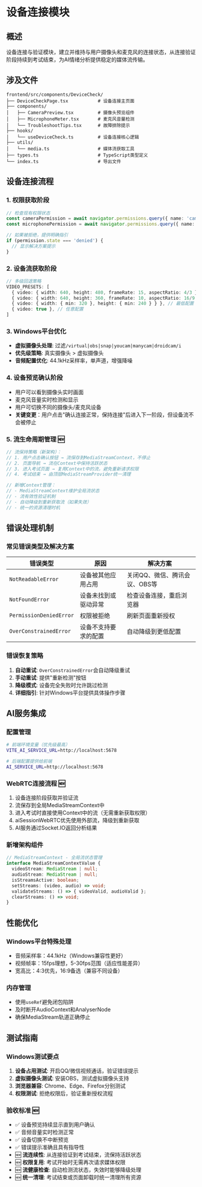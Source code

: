 # 设备连接模块

## 概述
设备连接与验证模块，建立并维持与用户摄像头和麦克风的连接状态，从连接验证阶段持续到考试结束，为AI情绪分析提供稳定的媒体流传输。

## 涉及文件
```
frontend/src/components/DeviceCheck/
├── DeviceCheckPage.tsx           # 设备连接主页面
├── components/
│   ├── CameraPreview.tsx         # 摄像头预览组件  
│   ├── MicrophoneMeter.tsx       # 麦克风音量检测
│   └── TroubleshootTips.tsx      # 故障排除提示
├── hooks/
│   └── useDeviceCheck.ts         # 设备连接核心逻辑
├── utils/
│   └── media.ts                  # 媒体流获取工具
├── types.ts                      # TypeScript类型定义
└── index.ts                      # 导出文件
```

## 设备连接流程

### 1. 权限获取阶段
```typescript
// 检查现有权限状态
const cameraPermission = await navigator.permissions.query({ name: 'camera' });
const microphonePermission = await navigator.permissions.query({ name: 'microphone' });

// 如果被拒绝，提供明确指引
if (permission.state === 'denied') {
  // 显示解决方案提示
}
```

### 2. 设备流获取阶段  
```typescript
// 多级回退策略
VIDEO_PRESETS: [
  { video: { width: 640, height: 480, frameRate: 15, aspectRatio: 4/3 } }, // 理想配置
  { video: { width: 640, height: 360, frameRate: 10, aspectRatio: 16/9 } }, // 降级配置
  { video: { width: { min: 320 }, height: { min: 240 } } }, // 最低配置
  { video: true }, // 任意配置
]
```

### 3. Windows平台优化
- **虚拟摄像头处理**: 过滤`/virtual|obs|snap|youcam|manycam|droidcam/i`
- **优先级策略**: 真实摄像头 > 虚拟摄像头  
- **音频配置优化**: 44.1kHz采样率，单声道，增强降噪

### 4. 设备预览确认阶段
- 用户可以看到摄像头实时画面
- 麦克风音量实时检测和显示
- 用户可切换不同的摄像头/麦克风设备
- **关键变更**：用户点击"确认连接正常，保持连接"后进入下一阶段，但设备流不会被停止

### 5. 流生命周期管理 🆕
```typescript
// 流保持策略（新架构）：
// 1. 用户点击确认按钮 → 流保存到MediaStreamContext，不停止
// 2. 页面导航 → 流在Context中保持活跃状态
// 3. 进入考试页面 → 复用Context中的流，避免重新请求权限
// 4. 考试结束 → 由顶层MediaStreamProvider统一清理

// 新增Context管理：
// - MediaStreamContext维护全局流状态
// - 流有效性验证机制
// - 自动降级到重新获取流（如果失效）
// - 统一的资源清理时机
```

## 错误处理机制

### 常见错误类型及解决方案

| 错误类型 | 原因 | 解决方案 |
|---------|------|----------|
| `NotReadableError` | 设备被其他应用占用 | 关闭QQ、微信、腾讯会议、OBS等 |
| `NotFoundError` | 设备未找到或驱动异常 | 检查设备连接，重启浏览器 |
| `PermissionDeniedError` | 权限被拒绝 | 刷新页面重新授权 |
| `OverConstrainedError` | 设备不支持要求的配置 | 自动降级到更低配置 |

### 错误恢复策略
1. **自动重试**: `OverConstrainedError`会自动降级重试
2. **手动重试**: 提供"重新检测"按钮
3. **降级模式**: 设备完全失败时允许跳过检测
4. **详细指引**: 针对Windows平台提供具体操作步骤

## AI服务集成

### 配置管理
```bash
# 前端环境变量（优先级最高）
VITE_AI_SERVICE_URL=http://localhost:5678

# 后端配置提供给前端
AI_SERVICE_URL=http://localhost:5678
```

### WebRTC连接流程 🆕 
1. 设备连接阶段获取并验证流
2. 流保存到全局MediaStreamContext中
3. 进入考试时直接使用Context中的流（无需重新获取权限）
4. aiSessionWebRTC优先使用外部流，降级到重新获取
5. AI服务通过Socket.IO返回分析结果

### 新增架构组件
```typescript
// MediaStreamContext - 全局流状态管理
interface MediaStreamContextValue {
  videoStream: MediaStream | null;
  audioStream: MediaStream | null;
  isStreamsActive: boolean;
  setStreams: (video, audio) => void;
  validateStreams: () => { videoValid, audioValid };
  clearStreams: () => void;
}
```

## 性能优化

### Windows平台特殊处理
- 音频采样率：44.1kHz（Windows兼容性更好）
- 视频帧率：15fps理想，5-30fps范围（适应性能差异）
- 宽高比：4:3优先，16:9备选（兼容不同设备）

### 内存管理
- 使用`useRef`避免闭包陷阱
- 及时断开AudioContext和AnalyserNode
- 确保MediaStream轨道正确停止

## 测试指南

### Windows测试要点
1. **设备占用测试**: 开启QQ/微信视频通话，验证错误提示
2. **虚拟摄像头测试**: 安装OBS，测试虚拟摄像头支持
3. **浏览器兼容**: Chrome、Edge、Firefox分别测试
4. **权限测试**: 拒绝权限后，验证重新授权流程

### 验收标准 🆕
- ✅ 设备预览持续显示直到用户确认
- ✅ 音频音量实时检测正常
- ✅ 设备切换不中断预览
- ✅ 错误提示准确且具有指导性
- 🆕 **流连续性**: 从连接验证到考试结束，流保持活跃状态
- 🆕 **权限复用**: 考试开始时无需再次请求媒体权限
- 🆕 **流健康检查**: 自动检测流状态，失效时能够降级处理
- 🆕 **统一清理**: 考试结束或页面卸载时统一清理所有资源